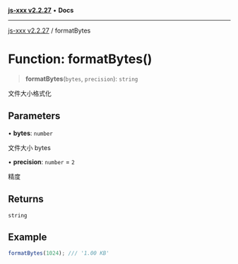 [**js-xxx v2.2.27**](../README.md) • **Docs**

***

[js-xxx v2.2.27](../README.md) / formatBytes

# Function: formatBytes()

> **formatBytes**(`bytes`, `precision`): `string`

文件大小格式化

## Parameters

• **bytes**: `number`

文件大小 bytes

• **precision**: `number` = `2`

精度

## Returns

`string`

## Example

```ts
formatBytes(1024); /// '1.00 KB'
```
